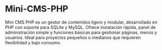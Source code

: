 # Mini-CMS-PHP
Mini CMS PHP es un gestor de contenidos ligero y modular, desarrollado en PHP con soporte para SQLite y MySQL. Ofrece instalación rápida, panel de administración simple y funciones básicas para gestionar páginas, menús y usuarios. Ideal para proyectos pequeños o medianos que requieren flexibilidad y bajo consumo.
